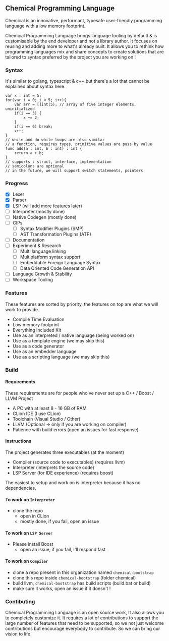 ## Chemical Programming Language

Chemical is an innovative, performant, typesafe user-friendly programming language with a low memory footprint.

Chemical Programming Language brings language tooling by default & is customisable by the end developer and not a library author.
It focuses on reusing and adding more to what's already built.
It allows you to rethink how programming languages mix and share concepts to create solutions that are tailored to syntax preferred by the project you are working on !

### Syntax

It's similar to golang, typescript & c++ but there's a lot that cannot be explained about syntax here.

```golang
var x : int = 5;
for(var i = 0; i < 5; i++){
    var arr = []int(5); // array of five integer elements, uninitialized
    if(i == 3) {
        x += 2;
    }
    if(i == 6) break;
    x++;
}
// while and do while loops are also similar
// a function, requires types, primitive values are pass by value
func add(a : int, b : int) : int {
    return a + b;
}
// supports : struct, interface, implementation
// semicolons are optional
// in the future, we will support switch statements, pointers
```

### Progress

- [x] Lexer
- [x] Parser
- [x] LSP (will add more features later)
- [ ] Interpreter (mostly done)
- [ ] Native Codegen (mostly done)
- [ ] CIPs
  - [ ] Syntax Modifier Plugins (SMP)
  - [ ] AST Transformation Plugins (ATP)
- [ ] Documentation
- [ ] Experiment & Research
  - [ ] Multi language linking
  - [ ] Multiplatform syntax support
  - [ ] Embeddable Foreign Language Syntax
  - [ ] Data Oriented Code Generation API
- [ ] Language Growth & Stability
- [ ] Workspace Tooling

### Features

These features are sorted by priority, the features on top are what we will work to provide.

- Compile Time Evaluation
- Low memory footprint
- Everything Included Kit
- Use as an interpreted / native language (being worked on)
- Use as a template engine (we may skip this)
- Use as a code generator
- Use as an embedder language
- Use as a scripting language (we may skip this)

### Build

#### Requirements

These requirements are for people who've never set up a C++ / Boost / LLVM Project

 - A PC with at least 8 - 16 GB of RAM
 - CLion IDE (I use CLion)
 - Toolchain (Visual Studio / Other)
 - LLVM (Optional -> only if you are working on compiler)
 - Patience with build errors (open an issues for fast response)

#### Instructions

The project generates three executables (at the moment)

 - Compiler (source code to executables) (requires llvm)
 - Interpreter (interprets the source code)
 - LSP Server (for IDE experience) (requires boost)

The easiest to setup and work on is interpreter because it has no dependencies.

#### To work on `Interpreter`
- clone the repo
  - open in CLion
  - mostly done, if you fail, open an issue

#### To work on `LSP Server`
- Please install Boost
  - open an issue, if you fail, I'll respond fast

#### To work on `Compiler`
- clone a repo present in this organization named `chemical-bootstrap`
- clone this repo inside `chemical-bootstrap` (folder chemical)
- build llvm, `chemical-bootstrap` has build scripts (build.bat or build)
- make sure it works, open an issue if it doesn't !

### Contibuting

Chemical Programming Language is an open source work, It also allows you to completely customize it.
It requires a lot of contributions to support the large number of features that need to be supported,
so we not just welcome contributions but encourage everybody to contribute. So we can bring our vision to life.
